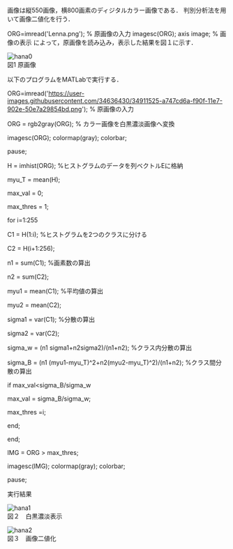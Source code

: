 画像は縦550画像，横800画素のディジタルカラー画像である．
判別分析法を用いて画像二値化を行う．

ORG=imread('Lenna.png'); % 原画像の入力
imagesc(ORG); axis image; % 画像の表示
によって，原画像を読み込み，表示した結果を図１に示す．

![hana0](https://user-images.githubusercontent.com/34636430/34911525-a747cd6a-f90f-11e7-902e-50e7a29854bd.png)  
図1 原画像

以下のプログラムをMATLabで実行する．


ORG=imread('https://user-images.githubusercontent.com/34636430/34911525-a747cd6a-f90f-11e7-902e-50e7a29854bd.png'); % 原画像の入力

ORG = rgb2gray(ORG); % カラー画像を白黒濃淡画像へ変換

imagesc(ORG); colormap(gray); colorbar;

pause;

H = imhist(ORG); %ヒストグラムのデータを列ベクトルEに格納

myu_T = mean(H);

max_val = 0;

max_thres = 1;

for i=1:255

C1 = H(1:i); %ヒストグラムを2つのクラスに分ける

C2 = H(i+1:256);

n1 = sum(C1); %画素数の算出

n2 = sum(C2);

myu1 = mean(C1); %平均値の算出

myu2 = mean(C2);

sigma1 = var(C1); %分散の算出

sigma2 = var(C2);

sigma_w = (n1 sigma1+n2sigma2)/(n1+n2); %クラス内分散の算出

sigma_B = (n1 (myu1-myu_T)^2+n2(myu2-myu_T)^2)/(n1+n2); %クラス間分散の算出

if max_val<sigma_B/sigma_w

max_val = sigma_B/sigma_w;

max_thres =i;

end;

end;

IMG = ORG > max_thres;

imagesc(IMG); colormap(gray); colorbar;

pause;


実行結果

![hana1](https://user-images.githubusercontent.com/34636430/35211661-c46f0e58-ff9a-11e7-98f5-48f8827f7039.jpg)  
図２　白黒濃淡表示

![hana2](https://user-images.githubusercontent.com/34636430/35211662-c4ae0b4e-ff9a-11e7-8c1e-b3afdc65dbae.jpg)  
図３　画像二値化
